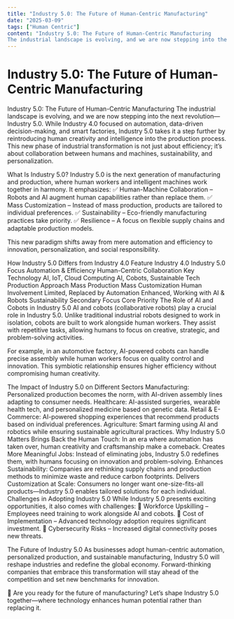 ```yaml
---
title: "Industry 5.0: The Future of Human-Centric Manufacturing"
date: "2025-03-09"
tags: ["Human Centric"]
content: "Industry 5.0: The Future of Human-Centric Manufacturing
The industrial landscape is evolving, and we are now stepping into the next..."
---
```


# Industry 5.0: The Future of Human-Centric Manufacturing

Industry 5.0: The Future of Human-Centric Manufacturing
The industrial landscape is evolving, and we are now stepping into the next revolution—Industry 5.0. While Industry 4.0 focused on automation, data-driven decision-making, and smart factories, Industry 5.0 takes it a step further by reintroducing human creativity and intelligence into the production process. This new phase of industrial transformation is not just about efficiency; it’s about collaboration between humans and machines, sustainability, and personalization.

What Is Industry 5.0?
Industry 5.0 is the next generation of manufacturing and production, where human workers and intelligent machines work together in harmony. It emphasizes:
✅ Human-Machine Collaboration – Robots and AI augment human capabilities rather than replace them.
✅ Mass Customization – Instead of mass production, products are tailored to individual preferences.
✅ Sustainability – Eco-friendly manufacturing practices take priority.
✅ Resilience – A focus on flexible supply chains and adaptable production models.

This new paradigm shifts away from mere automation and efficiency to innovation, personalization, and social responsibility.

How Industry 5.0 Differs from Industry 4.0
Feature        Industry 4.0        Industry 5.0
Focus        Automation & Efficiency        Human-Centric Collaboration
Key Technology        AI, IoT, Cloud Computing        AI, Cobots, Sustainable Tech
Production Approach        Mass Production        Mass Customization
Human Involvement        Limited, Replaced by Automation        Enhanced, Working with AI & Robots
Sustainability        Secondary Focus        Core Priority
The Role of AI and Cobots in Industry 5.0
AI and cobots (collaborative robots) play a crucial role in Industry 5.0. Unlike traditional industrial robots designed to work in isolation, cobots are built to work alongside human workers. They assist with repetitive tasks, allowing humans to focus on creative, strategic, and problem-solving activities.

For example, in an automotive factory, AI-powered cobots can handle precise assembly while human workers focus on quality control and innovation. This symbiotic relationship ensures higher efficiency without compromising human creativity.

The Impact of Industry 5.0 on Different Sectors
Manufacturing: Personalized production becomes the norm, with AI-driven assembly lines adapting to consumer needs.
Healthcare: AI-assisted surgeries, wearable health tech, and personalized medicine based on genetic data.
Retail & E-Commerce: AI-powered shopping experiences that recommend products based on individual preferences.
Agriculture: Smart farming using AI and robotics while ensuring sustainable agricultural practices.
Why Industry 5.0 Matters
Brings Back the Human Touch: In an era where automation has taken over, human creativity and craftsmanship make a comeback.
Creates More Meaningful Jobs: Instead of eliminating jobs, Industry 5.0 redefines them, with humans focusing on innovation and problem-solving.
Enhances Sustainability: Companies are rethinking supply chains and production methods to minimize waste and reduce carbon footprints.
Delivers Customization at Scale: Consumers no longer want one-size-fits-all products—Industry 5.0 enables tailored solutions for each individual.
Challenges in Adopting Industry 5.0
While Industry 5.0 presents exciting opportunities, it also comes with challenges:
🚧 Workforce Upskilling – Employees need training to work alongside AI and cobots.
🚧 Cost of Implementation – Advanced technology adoption requires significant investment.
🚧 Cybersecurity Risks – Increased digital connectivity poses new threats.

The Future of Industry 5.0
As businesses adopt human-centric automation, personalized production, and sustainable manufacturing, Industry 5.0 will reshape industries and redefine the global economy. Forward-thinking companies that embrace this transformation will stay ahead of the competition and set new benchmarks for innovation.

🔹 Are you ready for the future of manufacturing?
Let’s shape Industry 5.0 together—where technology enhances human potential rather than replacing it.
